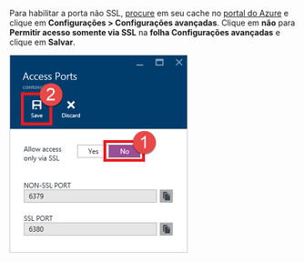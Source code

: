 Para habilitar a porta não SSL, [procure](../articles/redis-cache/cache-configure.md#configure-redis-cache-settings) em seu cache no [portal do Azure](https://portal.azure.com) e clique em **Configurações > Configurações avançadas**. Clique em **não** para **Permitir acesso somente via SSL** na **folha Configurações avançadas** e clique em **Salvar**.

![Configurações de Cache Redis](media/redis-cache-non-ssl-port/redis-cache-non-ssl-port.png)

<!---HONumber=AcomDC_0824_2016-->